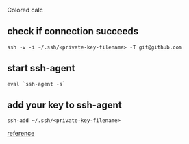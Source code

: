 Colored calc

## check if connection succeeds

```
ssh -v -i ~/.ssh/<private-key-filename> -T git@github.com
```
## start ssh-agent
```
eval `ssh-agent -s`
```

## add your key to ssh-agent
```
ssh-add ~/.ssh/<private-key-filename>
```

[reference](https://gist.github.com/xirixiz/b6b0c6f4917ce17a90e00f9b60566278)